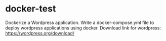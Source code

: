 # docker-test

Dockerize a Wordpress application. Write a docker-compose.yml file to deploy wordpress applications using docker.
Download link for wordpress: https://wordpress.org/download/
